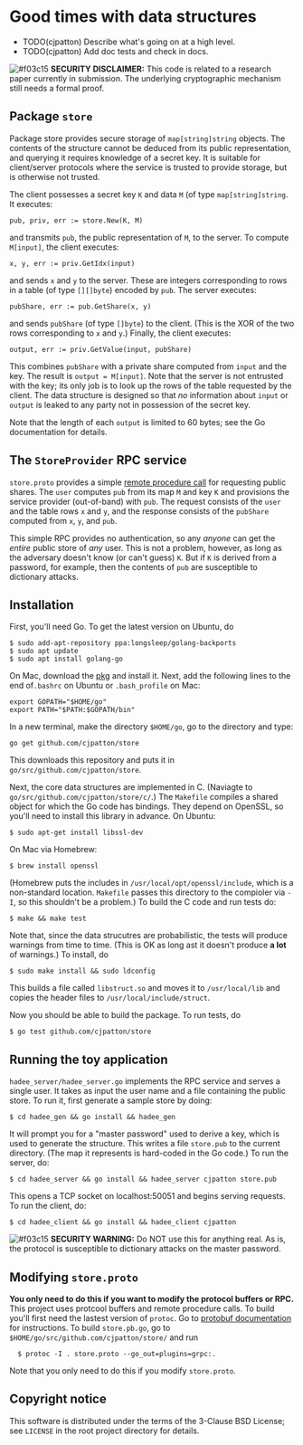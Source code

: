 Good times with data structures
===============================
- TODO(cjpatton) Describe what's going on at a high level.
- TODO(cjpatton) Add doc tests and check in docs.

![#f03c15](https://placehold.it/15/f03c15/000000?text=+) **SECURITY
DISCLAIMER:** This code is related to a research paper currently in submission.
The underlying cryptographic mechanism still needs a formal proof.

Package `store`
---------------
Package store provides secure storage of `map[string]string` objects. The
contents of the structure cannot be deduced from its public representation, and
querying it requires knowledge of a secret key. It is suitable for client/server
protocols where the service is trusted to provide storage, but is otherwise
not trusted.

The client possesses a secret key `K` and data `M` (of type `map[string]string`.
It executes:
```
pub, priv, err := store.New(K, M)
```

and transmits `pub`, the public representation of `M`, to the server.
To compute `M[input]`, the client executes:
```
x, y, err := priv.GetIdx(input)
```

and sends `x` and `y` to the server. These are integers corresponding to rows in
a table (of type `[][]byte`) encoded by `pub`. The server executes:
```
pubShare, err := pub.GetShare(x, y)
```

and sends `pubShare` (of type `[]byte`) to the client. (This is the XOR of the
two rows corresponding to `x` and `y`.) Finally, the client executes:
```
output, err := priv.GetValue(input, pubShare)
```

This combines `pubShare` with a private share computed from `input` and the key.
The result is `output = M[input]`.  Note that the server is not entrusted with
the key; its only job is to look up the rows of the table requested by the
client. The data structure is designed so that _no_ information about `input` or
`output` is leaked to any party not in possession of the secret key.

Note that the length of each `output` is limited to 60 bytes; see the Go
documentation for details.

The `StoreProvider` RPC service
-------------------------------
`store.proto` provides a simple [remote procedure
call](http://www.grpc.io/docs/quickstart/go.html) for requesting public shares.
The `user` computes `pub` from its map `M` and key `K` and provisions the
service provider (out-of-band) with `pub`.  The request consists of the `user`
and the table rows `x` and `y`, and the response consists of the `pubShare`
computed from `x`, `y`, and `pub`.

This simple RPC provides no authentication, so any *anyone* can get the *entire*
public store of *any* user. This is not a problem, however, as long as the
adversary doesn't know (or can't guess) `K`. But if `K` is derived from a
password, for example, then the contents of `pub` are susceptible to dictionary
attacks.

Installation
------------
First, you'll need Go. To get the latest version on Ubuntu, do

```
$ sudo add-apt-repository ppa:longsleep/golang-backports
$ sudo apt update
$ sudo apt install golang-go
```

On Mac, download the [pkg](https://golang.org/dl/) and install it. Next, add the
following lines to the end of`.bashrc` on Ubuntu or `.bash_profile` on Mac:

```
export GOPATH="$HOME/go"
export PATH="$PATH:$GOPATH/bin"
```

In a new terminal, make the directory `$HOME/go`, go to the directory and type:
```
go get github.com/cjpatton/store
```
This downloads this repository and puts it in
`go/src/github.com/cjpatton/store`.

Next, the core data structures are implemented in C. (Naviagte to
`go/src/github.com/cjpatton/store/c/`.)  The `Makefile` compiles a shared object
for which the Go code has bindings. They depend on OpenSSL, so you'll need to
install this library in advance. On Ubuntu:
```
$ sudo apt-get install libssl-dev
```
On Mac via Homebrew:
```
$ brew install openssl
```
(Homebrew puts the includes in `/usr/local/opt/openssl/include`, which is a
non-standard location. `Makefile` passes this directory to the compioler via
`-I`, so this shouldn't be a problem.) To build the C code and run tests do:
```
$ make && make test
```
Note that, since the data strucutres are probabilistic, the tests will produce
warnings from time to time. (This is OK as long ast it doesn't produce **a lot**
of warnings.) To install, do
```
$ sudo make install && sudo ldconfig
```

This builds a file called `libstruct.so` and moves it to `/usr/local/lib` and
copies the header files to `/usr/local/include/struct`.

Now you should be able to build the package. To run tests, do
```
$ go test github.com/cjpatton/store
```

Running the toy application
---------------------------
`hadee_server/hadee_server.go` implements the RPC service and serves a single
user. It takes as input the user name and a file containing the public store.
To run it, first generate a sample store by doing:
```
$ cd hadee_gen && go install && hadee_gen
```
It will prompt you for a "master password" used to derive a key, which is used
to generate the structure. This writes a file `store.pub` to the current
directory. (The map it represents is hard-coded in the Go code.) To run the
server, do:
```
$ cd hadee_server && go install && hadee_server cjpatton store.pub
```
This opens a TCP socket on localhost:50051 and begins serving requests. To run
the client, do:
```
$ cd hadee_client && go install && hadee_client cjpatton
```

![#f03c15](https://placehold.it/15/f03c15/000000?text=+) **SECURITY WARNING:**
Do NOT use this for anything real. As is, the protocol is susceptible to
dictionary attacks on the master password.

Modifying `store.proto`
----------------------
**You only need to do this if you want to modify the protocol buffers or RPC.**
This project uses protcool buffers and remote procedure calls. To build you'll
first need the lastest version of `protoc`. Go to [protobuf
documentation](https://developers.google.com/protocol-buffers/docs/gotutorial)
for instructions. To build `store.pb.go`, go to
`$HOME/go/src/github.com/cjpatton/store/` and run
```
  $ protoc -I . store.proto --go_out=plugins=grpc:.
```
Note that you only need to do this if you modify `store.proto`.


Copyright notice
----------------
This software is distributed under the terms of the 3-Clause BSD License; see
`LICENSE` in the root project directory for details.
